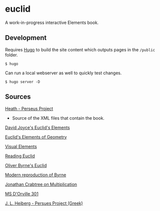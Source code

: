 # euclid

A work-in-progress interactive Elements book.

## Development

Requires [Hugo](https://gohugo.io/getting-started/installing) to build the site content which outputs pages in the `/public` folder.

```
$ hugo
```

Can run a local webserver as well to quickly test changes.

```
$ hugo server -D
```

## Sources

[Heath - Perseus Project](http://www.perseus.tufts.edu/hopper/text?doc=Perseus:text:1999.01.0086)
- Source of the XML files that contain the book.

[David Joyce's Euclid's Elements](https://mathcs.clarku.edu/~djoyce/java/elements/toc.html)

[Euclid's Elements of Geometry](https://www.math.ubc.ca/~cass/Euclid/)

[Visual Elements](https://web.archive.org/web/20030212100056/http://thales.vismath.org/euclid/vee/)

[Reading Euclid](https://web.archive.org/web/20031004002849/https://www.du.edu/~etuttle/classics/nugreek/contents.htm)

[Oliver Byrne's Euclid](https://archive.org/details/firstsixbooksofe00byrn/page/n6/mode/2up)

[Modern reproduction of Byrne](https://www.c82.net/euclid/)

[Jonathan Crabtree on Multiplication](http://www.jonathancrabtree.com/euclid/elements_book_VII_definitions-PML.html) 

[MS D'Orville 301](http://www.claymath.org/library/historical/euclid/)

[J. L. Heiberg - Persues Project (Greek)](http://www.perseus.tufts.edu/hopper/text?doc=Perseus:text:1999.01.0085)

